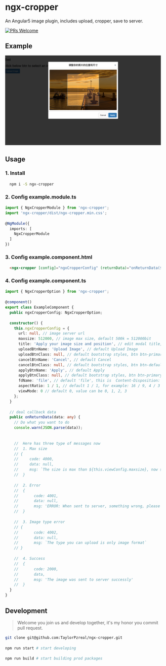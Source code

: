 # ngx-cropper

An Angular5 image plugin, includes upload, cropper, save to server.

 [![PRs Welcome](https://img.shields.io/badge/PRs-welcome-brightgreen.svg?style=flat-square)](http://makeapullrequest.com)

## Example

![Example](./example.png)

## Usage

### 1. Install

```bash
  npm i -S ngx-cropper
```

### 2. Config __example.module.ts__

```typescript
import { NgxCropperModule } from 'ngx-cropper';
import 'ngx-cropper/dist/ngx-cropper.min.css';

@NgModule({
  imports: [
    NgxCropperModule
  ]
})
```

### 3. Config __example.component.html__

```html
  <ngx-cropper [config]="ngxCropperConfig" (returnData)="onReturnData($event)"></ngx-cropper>
```

### 4. Config __example.component.ts__

```typescript
import { NgxCropperOption } from 'ngx-cropper';

@component()
export class ExampleComponent {
  public ngxCropperConfig: NgxCropperOption;

  constructor() {
    this.ngxCropperConfig = {
      url: null, // image server url
      maxsize: 512000, // image max size, default 500k = 512000bit
      title: 'Apply your image size and position', // edit modal title, this is default
      uploadBtnName: 'Upload Image', // default Upload Image
      uploadBtnClass: null, // default bootstrap styles, btn btn-primary
      cancelBtnName: 'Cancel', // default Cancel
      cancelBtnClass: null, // default bootstrap styles, btn btn-default
      applyBtnName: 'Apply', // default Apply
      applyBtnClass: null, // default bootstrap styles, btn btn-primary
      fdName: 'file', // default 'file', this is  Content-Disposition: form-data; name="file"; filename="fire.jpg"
      aspectRatio: 1 / 1, // default 1 / 1, for example: 16 / 9, 4 / 3 ...
      viewMode: 0 // default 0, value can be 0, 1, 2, 3
    };
  }

  // deal callback data
  public onReturnData(data: any) {
    // Do what you want to do
    console.warn(JSON.parse(data));


    //  Here has three type of messages now
    //  1. Max size
    // {
    //     code: 4000,
    //     data: null,
    //     msg: `The size is max than ${this.viewConfig.maxsize}, now size is ${currentSize}k`
    //  }

    //  2. Error
    //  {
    //       code: 4001,
    //       data: null,
    //       msg: 'ERROR: When sent to server, something wrong, please check the server url.'
    //  }

    //  3. Image type error
    // {
    //       code: 4002,
    //       data: null,
    //       msg: `The type you can upload is only image format`
    // }

    //  4. Success
    //  {
    //       code: 2000,
    //       data,
    //       msg: 'The image was sent to server successly'
    //  }
  }
}
```

## Development

> Welcome you join us and develop together, it's my honor you commit pull request.

```bash
git clone git@github.com:TaylorPzreal/ngx-cropper.git

npm run start # start developing

npm run build # start building prod packages
```

